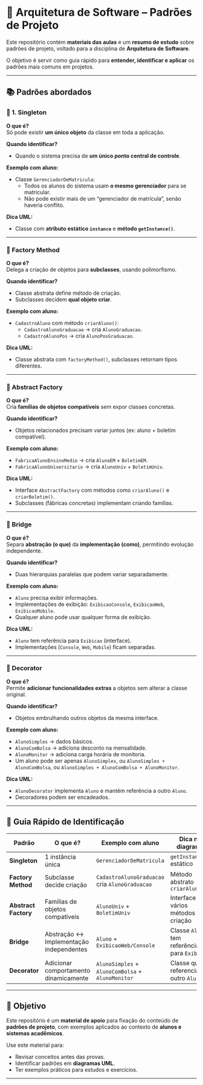 # 📘 Arquitetura de Software – Padrões de Projeto

Este repositório contém **materiais das aulas** e um **resumo de estudo** sobre padrões de projeto, voltado para a disciplina de **Arquitetura de Software**.  

O objetivo é servir como guia rápido para **entender, identificar e aplicar** os padrões mais comuns em projetos.

---

## 📚 Padrões abordados

### 🔹 1. Singleton

**O que é?**  
Só pode existir **um único objeto** da classe em toda a aplicação.

**Quando identificar?**  
- Quando o sistema precisa de **um único ponto central de controle**.

**Exemplo com aluno:**  
- Classe `GerenciadorDeMatricula`:  
  - Todos os alunos do sistema usam **o mesmo gerenciador** para se matricular.  
  - Não pode existir mais de um “gerenciador de matrícula”, senão haveria conflito.

**Dica UML:**  
- Classe com **atributo estático `instance`** e **método `getInstance()`**.

---

### 🔹 Factory Method
**O que é?**  
Delega a criação de objetos para **subclasses**, usando polimorfismo.  

**Quando identificar?**  
- Classe abstrata define método de criação.  
- Subclasses decidem **qual objeto criar**.  

**Exemplo com aluno:**  
- `CadastroAluno` com método `criarAluno()`:
  - `CadastroAlunoGraduacao` → cria `AlunoGraduacao`.
  - `CadastroAlunoPos` → cria `AlunoPosGraduacao`.

**Dica UML:**  
- Classe abstrata com `factoryMethod()`, subclasses retornam tipos diferentes.

---

### 🔹 Abstract Factory
**O que é?**  
Cria **famílias de objetos compatíveis** sem expor classes concretas.  

**Quando identificar?**  
- Objetos relacionados precisam variar juntos (ex: aluno + boletim compatível).  

**Exemplo com aluno:**  
- `FabricaAlunoEnsinoMedio` → cria `AlunoEM` + `BoletimEM`.  
- `FabricaAlunoUniversitario` → cria `AlunoUniv` + `BoletimUniv`.

**Dica UML:**  
- Interface `AbstractFactory` com métodos como `criarAluno()` e `criarBoletim()`.  
- Subclasses (fábricas concretas) implementam criando famílias.

---

### 🔹 Bridge
**O que é?**  
Separa **abstração (o que)** da **implementação (como)**, permitindo evolução independente.  

**Quando identificar?**  
- Duas hierarquias paralelas que podem variar separadamente.  

**Exemplo com aluno:**  
- `Aluno` precisa exibir informações.  
- Implementações de exibição: `ExibicaoConsole`, `ExibicaoWeb`, `ExibicaoMobile`.  
- Qualquer aluno pode usar qualquer forma de exibição.

**Dica UML:**  
- `Aluno` tem referência para `Exibicao` (interface).  
- Implementações (`Console`, `Web`, `Mobile`) ficam separadas.

---

### 🔹 Decorator
**O que é?**  
Permite **adicionar funcionalidades extras** a objetos sem alterar a classe original.  

**Quando identificar?**  
- Objetos embrulhando outros objetos da mesma interface.

**Exemplo com aluno:**  
- `AlunoSimples` → dados básicos.  
- `AlunoComBolsa` → adiciona desconto na mensalidade.  
- `AlunoMonitor` → adiciona carga horária de monitoria.  
- Um aluno pode ser apenas `AlunoSimples`, ou `AlunoSimples + AlunoComBolsa`, ou `AlunoSimples + AlunoComBolsa + AlunoMonitor`.

**Dica UML:**  
- `AlunoDecorator` implementa `Aluno` e mantém referência a outro `Aluno`.  
- Decoradores podem ser encadeados.

---

## 🧭 Guia Rápido de Identificação

| Padrão         | O que é? | Exemplo com aluno | Dica no diagrama |
|----------------|----------|------------------|-----------------|
| **Singleton**  | 1 instância única | `GerenciadorDeMatricula` | `getInstance()` estático |
| **Factory Method** | Subclasse decide criação | `CadastroAlunoGraduacao` cria `AlunoGraduacao` | Método abstrato `criarAluno()` |
| **Abstract Factory** | Famílias de objetos compatíveis | `AlunoUniv` + `BoletimUniv` | Interface com vários métodos de criação |
| **Bridge** | Abstração ↔ Implementação independentes | `Aluno` + `ExibicaoWeb/Console` | Classe `Aluno` tem referência para `Exibicao` |
| **Decorator** | Adicionar comportamento dinamicamente | `AlunoSimples` + `AlunoComBolsa` + `AlunoMonitor` | Classe que referencia outro `Aluno` |

---

## 📌 Objetivo
Este repositório é um **material de apoio** para fixação do conteúdo de **padrões de projeto**, com exemplos aplicados ao contexto de **alunos e sistemas acadêmicos**.  

Use este material para:  
- Revisar conceitos antes das provas.  
- Identificar padrões em **diagramas UML**.  
- Ter exemplos práticos para estudos e exercícios.  

---
